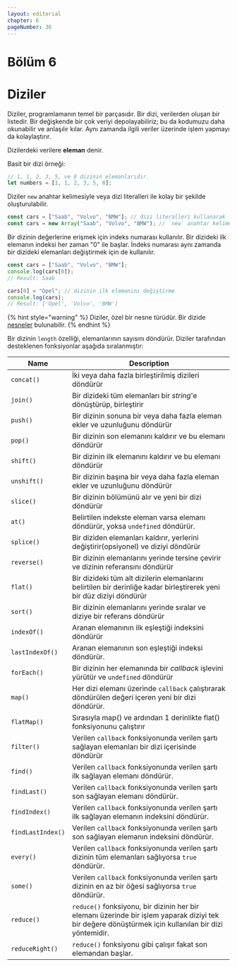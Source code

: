 ```yaml
---
layout: editorial
chapter: 6
pageNumber: 36
---
```


# Bölüm 6

# Diziler

Diziler, programlamanın temel bir parçasıdır. Bir dizi, verilerden oluşan bir listedir. Bir değişkende bir çok veriyi depolayabiliriz; bu da kodumuzu daha okunabilir ve anlaşılır kılar. Aynı zamanda ilgili veriler üzerinde işlem yapmayı da kolaylaştırır.

Dizilerdeki verilere **eleman** denir.

Basit bir dizi örneği:

```javascript
// 1, 1, 2, 3, 5, ve 8 dizinin elemanlarıdır.
let numbers = [1, 1, 2, 3, 5, 8];
```
Diziler `new` anahtar kelimesiyle veya dizi literalleri ile kolay bir şekilde oluşturulabilir.&#x20;

```javascript
const cars = ["Saab", "Volvo", "BMW"]; // dizi literalleri kullanarak
const cars = new Array("Saab", "Volvo", "BMW"); // `new` anahtar kelimesi kullanarak
```
Bir dizinin değerlerine erişmek için indeks numarası kullanılır. Bir dizideki ilk elemanın indeksi her zaman "0" ile başlar. İndeks numarası aynı zamanda bir dizideki elemanları değiştirmek için de kullanılır.

```javascript
const cars = ["Saab", "Volvo", "BMW"];
console.log(cars[0]); 
// Result: Saab

cars[0] = "Opel"; // dizinin ilk elemanını değiştirme
console.log(cars);
// Result: ['Opel', 'Volvo', 'BMW']
```

{% hint style="warning" %}
Diziler, özel bir nesne türüdür. Bir dizide [nesneler](../objects/) bulunabilir.
{% endhint %}

&#x20;Bir dizinin `length` özelliği, elemanlarının sayısını döndürür. Diziler tarafından desteklenen fonksiyonlar aşağıda sıralanmıştır:

| Name              | Description                                                                                                                                       |
| ----------------- | ------------------------------------------------------------------------------------------------------------------------------------------------- |
| `concat()`        | İki veya daha fazla birleştirilmiş dizileri döndürür                                                                                              |
| `join()`          | Bir dizideki tüm elemanları bir *string*'e dönüştürüp, birleştirir                                                                                |
| `push()`          | Bir dizinin sonuna bir veya daha fazla eleman ekler ve uzunluğunu döndürür                                                                        |
| `pop()`           | Bir dizinin son elemanını kaldırır ve bu elemanı döndürür                                                                                         |
| `shift()`         | Bir dizinin ilk elemanını kaldırır ve bu elemanı döndürür                                                                                         |
| `unshift()`       | Bir dizinin başına bir veya daha fazla eleman ekler ve uzunluğunu döndürür                                                                        |
| `slice()`         | Bir dizinin bölümünü alır ve yeni bir dizi döndürür                                                                                               |
| `at()`            | Belirtilen indekste eleman varsa elemanı döndürür, yoksa `undefined` döndürür.                                                                    |
| `splice()`        | Bir diziden elemanları kaldırır, yerlerini değiştirir(opsiyonel) ve diziyi döndürür                                                               |
| `reverse()`       | Bir dizinin elemanlarını yerinde tersine çevirir ve dizinin referansını döndürür                                                                  |
| `flat()`          | Bir dizideki tüm alt dizilerin elemanlarını belirtilen bir derinliğe kadar birleştirerek yeni bir düz diziyi döndürür                             |
| `sort()`          | Bir dizinin elemanlarını yerinde sıralar ve diziye bir referans döndürür                                                                          |
| `indexOf()`       | Aranan elemanının ilk eşleştiği indeksini döndürür                                                                                                |
| `lastIndexOf()`   | Aranan elemanının son eşleştiği indeksi döndürür.                                                                                                 |
| `forEach()`       | Bir dizinin her elemanında bir *callback* işlevini yürütür ve `undefined` döndürür                                                                |
| `map()`           | Her dizi elemanı üzerinde `callback` çalıştırarak döndürülen değeri içeren yeni bir dizi döndürür.                                                |
| `flatMap()`       | Sırasıyla map() ve ardından 1 derinlikte flat() fonksiyonunu çalıştırır                                                                           |                          |
| `filter()`        | Verilen `callback` fonksiyonunda verilen şartı sağlayan elemanları bir dizi içerisinde döndürür                                                   |
| `find()`          | Verilen `callback` fonksiyonunda verilen şartı ilk sağlayan elemanı döndürür.                                                                     |
| `findLast()`      | Verilen `callback` fonksiyonunda verilen şartı son sağlayan elemanı döndürür.                                                                     |
| `findIndex()`     | Verilen `callback` fonksiyonunda verilen şartı ilk sağlayan elemanın indeksini döndürür.                                                          |
| `findLastIndex()` | Verilen `callback` fonksiyonunda verilen şartı son sağlayan elemanın indeksini döndürür.                                                          |
| `every()`         | Verilen `callback` fonksiyonunda verilen şartı dizinin tüm elemanları sağlıyorsa `true` döndürür.                                                 |                         |
| `some()`          | Verilen `callback` fonksiyonunda verilen şartı dizinin en az bir öğesi sağlıyorsa `true` döndürür.                                                |
| `reduce()`        | `reduce()` fonksiyonu, bir dizinin her bir elemanı üzerinde bir işlem yaparak diziyi tek bir değere dönüştürmek için kullanılan bir dizi yöntemidir.|
| `reduceRight()`   | `reduce()` fonksiyonu gibi çalışır fakat son elemandan başlar.                                                                                    |

